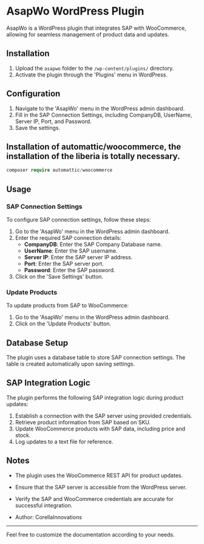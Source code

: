 # AsapWo WordPress Plugin

AsapWo is a WordPress plugin that integrates SAP with WooCommerce, allowing for seamless management of product data and updates.

## Installation

1. Upload the `asapwo` folder to the `/wp-content/plugins/` directory.
2. Activate the plugin through the 'Plugins' menu in WordPress.

## Configuration

1. Navigate to the 'AsapWo' menu in the WordPress admin dashboard.
2. Fill in the SAP Connection Settings, including CompanyDB, UserName, Server IP, Port, and Password.
3. Save the settings.


## Installation of automattic/woocommerce, the installation of the liberia is totally necessary.

```php
composer require automattic/woocommerce
```

## Usage

### SAP Connection Settings

To configure SAP connection settings, follow these steps:

1. Go to the 'AsapWo' menu in the WordPress admin dashboard.
2. Enter the required SAP connection details:
   - **CompanyDB**: Enter the SAP Company Database name.
   - **UserName**: Enter the SAP username.
   - **Server IP**: Enter the SAP server IP address.
   - **Port**: Enter the SAP server port.
   - **Password**: Enter the SAP password.
3. Click on the 'Save Settings' button.

### Update Products

To update products from SAP to WooCommerce:

1. Go to the 'AsapWo' menu in the WordPress admin dashboard.
2. Click on the 'Update Products' button.

## Database Setup

The plugin uses a database table to store SAP connection settings. The table is created automatically upon saving settings.

## SAP Integration Logic

The plugin performs the following SAP integration logic during product updates:

1. Establish a connection with the SAP server using provided credentials.
2. Retrieve product information from SAP based on SKU.
3. Update WooCommerce products with SAP data, including price and stock.
4. Log updates to a text file for reference.

## Notes

- The plugin uses the WooCommerce REST API for product updates.
- Ensure that the SAP server is accessible from the WordPress server.
- Verify the SAP and WooCommerce credentials are accurate for successful integration.

- Author: CorellaInnovations

---

Feel free to customize the documentation according to your needs.
